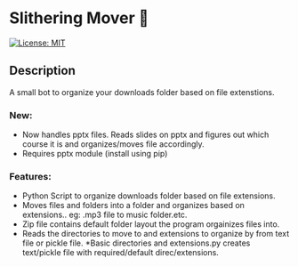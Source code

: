 # Slithering Mover :snake:
[![License: MIT](https://img.shields.io/badge/License-MIT-brightgreen.svg)](https://opensource.org/licenses/MIT)

## Description
A small bot to organize your downloads folder based on file extenstions.

### New:
* Now handles pptx files. Reads slides on pptx and figures out which course it is and organizes/moves file accordingly.
* Requires pptx module (install using pip)

### Features:
* Python Script to organize downloads folder based on file extensions. 
* Moves files and folders into a folder and organizes based on extensions.. eg: .mp3 file to music folder.etc. 
* Zip file contains default folder layout the program orgainizes files into. 
* Reads the directories to move to and extensions to organize by from text file or pickle file. 
*Basic directories and extensions.py creates text/pickle file with required/default direc/extensions.



